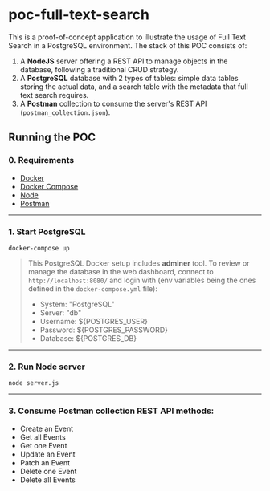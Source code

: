 # poc-full-text-search

This is a proof-of-concept application to illustrate the usage of Full Text Search in a PostgreSQL environment. The stack of this POC consists of:

1. A **NodeJS** server offering a REST API to manage objects in the database, following a traditional CRUD strategy.
2. A **PostgreSQL** database with 2 types of tables: simple data tables storing the actual data, and a search table with the metadata that full text search requires.
3. A **Postman** collection to consume the server's REST API (`postman_collection.json`).

## Running the POC

### 0. Requirements

- [Docker](https://docs.docker.com/get-docker/)
- [Docker Compose](https://docs.docker.com/compose/install/)
- [Node](https://nodejs.org/es/download/)
- [Postman](https://www.postman.com/downloads/)

---

### 1. Start PostgreSQL

```
docker-compose up
```

> This PostgreSQL Docker setup includes **adminer** tool. To review or manage the database in the web dashboard, connect to `http://localhost:8080/` and login with (env variables being the ones defined in the `docker-compose.yml` file):
> - System: "PostgreSQL"
> - Server: "db"
> - Username: ${POSTGRES_USER} 
> - Password: ${POSTGRES_PASSWORD}
> - Database: ${POSTGRES_DB}

---

### 2. Run Node server

```
node server.js
```

---

### 3. Consume Postman collection REST API methods:

- Create an Event
- Get all Events
- Get one Event
- Update an Event
- Patch an Event
- Delete one Event
- Delete all Events